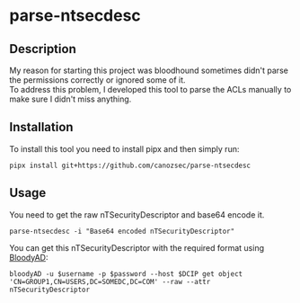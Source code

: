 # parse-ntsecdesc

## Description

My reason for starting this project was bloodhound sometimes didn't parse the permissions correctly or ignored some of it. <br> 
To address this problem, I developed this tool to parse the ACLs manually to make sure I didn't miss anything.<br>

## Installation

To install this tool you need to install pipx and then simply run:

```
pipx install git+https://github.com/canozsec/parse-ntsecdesc
```

## Usage

You need to get the raw nTSecurityDescriptor and base64 encode it.

```
parse-ntsecdesc -i "Base64 encoded nTSecurityDescriptor"
```

You can get this nTSecurityDescriptor with the required format using [BloodyAD](https://github.com/CravateRouge/bloodyAD):

```
bloodyAD -u $username -p $password --host $DCIP get object 'CN=GROUP1,CN=USERS,DC=SOMEDC,DC=COM' --raw --attr nTSecurityDescriptor
```